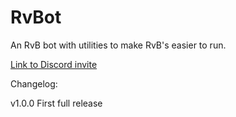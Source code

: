 # RvBot

An RvB bot with utilities to make RvB's easier to run.

[Link to Discord invite](https://discord.com/oauth2/authorize?client_id=1339362298686341250&permissions=8&integration_type=0&scope=bot)

Changelog:

v1.0.0
First full release